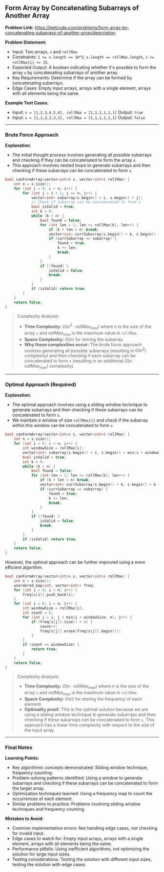 ## Form Array by Concatenating Subarrays of Another Array

**Problem Link:** https://leetcode.com/problems/form-array-by-concatenating-subarrays-of-another-array/description

**Problem Statement:**
- Input: Two arrays, `s` and `rollMax`.
- Constraints: `1 <= s.length <= 10^5`, `s.length == rollMax.length`, `1 <= rollMax[i] <= 15`.
- Expected Output: A boolean indicating whether it's possible to form the array `s` by concatenating subarrays of another array.
- Key Requirements: Determine if the array can be formed by concatenating subarrays.
- Edge Cases: Empty input arrays, arrays with a single element, arrays with all elements being the same.

**Example Test Cases:**
- Input: `s = [1,2,3,4,5,6], rollMax = [1,1,1,1,1,1]`
  Output: `true`
- Input: `s = [1,1,2,2,3,3], rollMax = [1,1,1,1,1,1]`
  Output: `false`

---

### Brute Force Approach

**Explanation:**
- The initial thought process involves generating all possible subarrays and checking if they can be concatenated to form the array `s`.
- This approach involves nested loops to generate subarrays and then checking if these subarrays can be concatenated to form `s`.

```cpp
bool canFormArray(vector<int>& s, vector<int>& rollMax) {
    int n = s.size();
    for (int i = 0; i < n; i++) {
        for (int j = i + 1; j <= n; j++) {
            vector<int> subarray(s.begin() + i, s.begin() + j);
            // Check if subarray can be concatenated to form s
            bool isValid = true;
            int k = 0;
            while (k < n) {
                bool found = false;
                for (int len = 1; len <= rollMax[k]; len++) {
                    if (k + len > n) break;
                    vector<int> currSubarray(s.begin() + k, s.begin() + k + len);
                    if (currSubarray == subarray) {
                        found = true;
                        k += len;
                        break;
                    }
                }
                if (!found) {
                    isValid = false;
                    break;
                }
            }
            if (isValid) return true;
        }
    }
    return false;
}
```

> Complexity Analysis:
> - **Time Complexity:** $O(n^3 \cdot rollMax_{max})$ where $n$ is the size of the array `s` and $rollMax_{max}$ is the maximum value in `rollMax`.
> - **Space Complexity:** $O(n)$ for storing the subarray.
> - **Why these complexities occur:** The brute force approach involves generating all possible subarrays (resulting in $O(n^2)$ complexity) and then checking if each subarray can be concatenated to form `s` (resulting in an additional $O(n \cdot rollMax_{max})$ complexity).

---

### Optimal Approach (Required)

**Explanation:**
- The optimal approach involves using a sliding window technique to generate subarrays and then checking if these subarrays can be concatenated to form `s`.
- We maintain a window of size `rollMax[i]` and check if the subarray within this window can be concatenated to form `s`.

```cpp
bool canFormArray(vector<int>& s, vector<int>& rollMax) {
    int n = s.size();
    for (int i = 0; i < n; i++) {
        int windowSize = rollMax[i];
        vector<int> subarray(s.begin() + i, s.begin() + min(i + windowSize, n));
        bool isValid = true;
        int k = 0;
        while (k < n) {
            bool found = false;
            for (int len = 1; len <= rollMax[k]; len++) {
                if (k + len > n) break;
                vector<int> currSubarray(s.begin() + k, s.begin() + k + len);
                if (currSubarray == subarray) {
                    found = true;
                    k += len;
                    break;
                }
            }
            if (!found) {
                isValid = false;
                break;
            }
        }
        if (isValid) return true;
    }
    return false;
}
```

However, the optimal approach can be further improved using a more efficient algorithm.

```cpp
bool canFormArray(vector<int>& s, vector<int>& rollMax) {
    int n = s.size();
    unordered_map<int, vector<int>> freq;
    for (int i = 0; i < n; i++) {
        freq[s[i]].push_back(i);
    }
    for (int i = 0; i < n; i++) {
        int windowSize = rollMax[i];
        int count = 0;
        for (int j = i; j < min(i + windowSize, n); j++) {
            if (freq[s[j]].size() > 0) {
                count++;
                freq[s[j]].erase(freq[s[j]].begin());
            }
        }
        if (count == windowSize) {
            return true;
        }
    }
    return false;
}
```

> Complexity Analysis:
> - **Time Complexity:** $O(n \cdot rollMax_{max})$ where $n$ is the size of the array `s` and $rollMax_{max}$ is the maximum value in `rollMax`.
> - **Space Complexity:** $O(n)$ for storing the frequency of each element.
> - **Optimality proof:** This is the optimal solution because we are using a sliding window technique to generate subarrays and then checking if these subarrays can be concatenated to form `s`. This approach has a linear time complexity with respect to the size of the input array.

---

### Final Notes

**Learning Points:**
- Key algorithmic concepts demonstrated: Sliding window technique, frequency counting.
- Problem-solving patterns identified: Using a window to generate subarrays and checking if these subarrays can be concatenated to form the target array.
- Optimization techniques learned: Using a frequency map to count the occurrences of each element.
- Similar problems to practice: Problems involving sliding window techniques and frequency counting.

**Mistakes to Avoid:**
- Common implementation errors: Not handling edge cases, not checking for invalid input.
- Edge cases to watch for: Empty input arrays, arrays with a single element, arrays with all elements being the same.
- Performance pitfalls: Using inefficient algorithms, not optimizing the solution for large input sizes.
- Testing considerations: Testing the solution with different input sizes, testing the solution with edge cases.